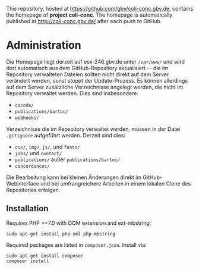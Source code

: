 This repository, hosted at <https://github.com/gbv/coli-conc.gbv.de>, contains
the homepage of **project coli-conc**. The homepage is automatically published
at <http://coli-conc.gbv.de/> after each push to GitHub.

# Administration

Die Homepage liegt derzeit auf esx-246.gbv.de unter `/var/www/` und wird dort
automatisch aus dem GitHub-Repository aktualisiert -- die im Repository
verwalteten Dateien sollten nicht direkt auf dem Server verändert werden, sonst
stoppt der Update-Prozess. Es können allerdings auf dem Server zusätzliche
Verzeichnisse angelegt werden, die nicht im Repository verwaltet werden. Dies
sind insbesondere:

* `cocoda/`
* `publications/bartoc/`
* `webhooks/`

Verzeichnisse die im Repsoitory verwaltet werden, müssen in der Datei
`.gitignore` aufgeführt werden. Derzeit sind dies:

* `css/`, `img/`, `js/`, und `fonts/`
* `jobs/` und `contact/`
* `publications/` außer `publications/bartoc/`
* `concordances/`

Die Bearbeitung kann bei kleinen Änderungen direkt im GitHub-Webinterface und
bei umfrangreichere Arbeiten in einem lokalen Clone des Repositories erfolgen.

## Installation

Requires PHP >=7.0 with DOM extension and ext-mbstring:
    
    sudo apt-get install php-xml php-mbstring

Required packages are listed in `composer.json`. Install via:

    sudo apt-get install composer
    composer install
